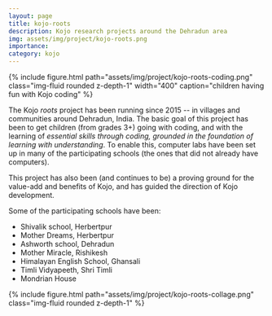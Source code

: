 ```yaml
---
layout: page
title: kojo-roots
description: Kojo research projects around the Dehradun area
img: assets/img/project/kojo-roots.png
importance:
category: kojo
---
```


<div class="float-right ml-3 mb-1">
  {% include figure.html path="assets/img/project/kojo-roots-coding.png" class="img-fluid rounded z-depth-1" width="400" caption="children having fun with Kojo coding" %}
</div>

The Kojo *roots* project has been running since 2015 -- in villages and communities around Dehradun, India. The basic goal of this project has been to get children (from grades 3+) going with coding, and with the learning of *essential skills through coding, grounded in the foundation of learning with understanding*. To enable this, computer labs have been set up in many of the participating schools (the ones that did not already have computers).

This project has also been (and continues to be) a proving ground for the value-add and benefits of Kojo, and has guided the direction of Kojo development.

Some of the participating schools have been:
* Shivalik school, Herbertpur
* Mother Dreams, Herbertpur
* Ashworth school, Dehradun
* Mother Miracle, Rishikesh
* Himalayan English School, Ghansali
* Timli Vidyapeeth, Shri Timli
* Mondrian House

<div class="text-center m-4">
  {% include figure.html path="assets/img/project/kojo-roots-collage.png" class="img-fluid rounded z-depth-1" %}
</div>

